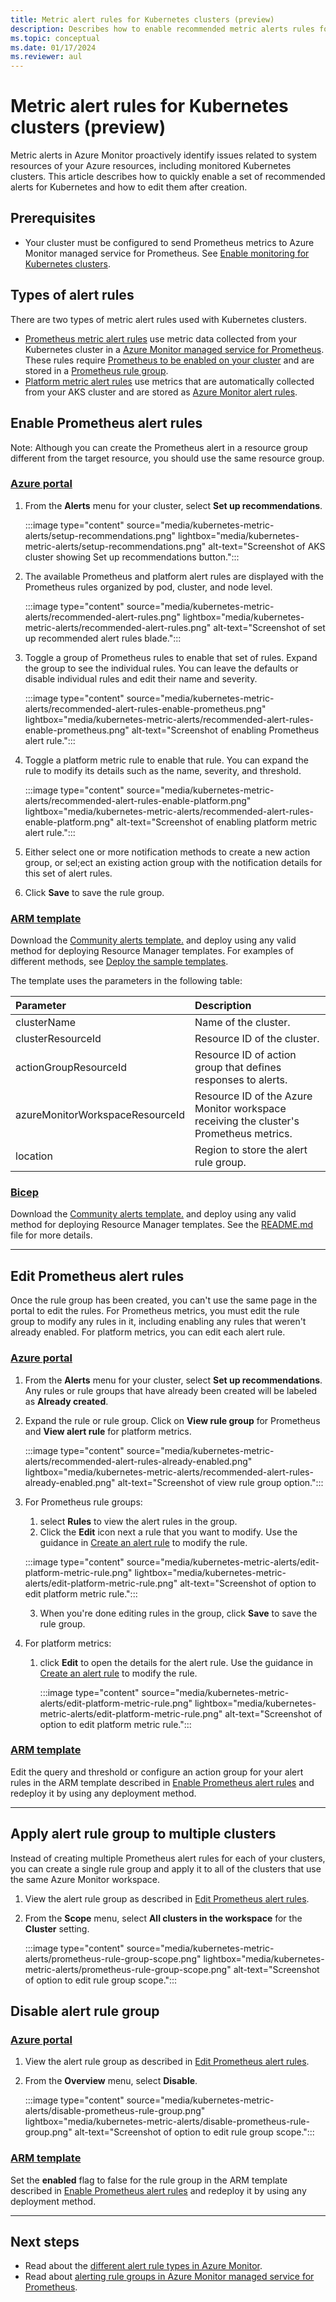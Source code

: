 ```yaml
---
title: Metric alert rules for Kubernetes clusters (preview)
description: Describes how to enable recommended metric alerts rules for a Kubernetes cluster in Azure Monitor.
ms.topic: conceptual
ms.date: 01/17/2024
ms.reviewer: aul
---
```


# Metric alert rules for Kubernetes clusters (preview)

Metric alerts in Azure Monitor proactively identify issues related to system resources of your Azure resources, including monitored Kubernetes clusters. This article describes how to quickly enable a set of recommended alerts for Kubernetes and how to edit them after creation.

## Prerequisites
- Your cluster must be configured to send Prometheus metrics to Azure Monitor managed service for Prometheus. See [Enable monitoring for Kubernetes clusters](./kubernetes-monitoring-enable.md#enable-prometheus-and-grafana).

## Types of alert rules
There are two types of metric alert rules used with Kubernetes clusters.

- [Prometheus metric alert rules](../alerts/alerts-types.md#prometheus-alerts) use metric data collected from your Kubernetes cluster in a [Azure Monitor managed service for Prometheus](../essentials/prometheus-metrics-overview.md). These rules require [Prometheus to be enabled on your cluster](./kubernetes-monitoring-enable.md#enable-prometheus-and-grafana) and are stored in a [Prometheus rule group](../essentials/prometheus-rule-groups.md).
- [Platform metric alert rules](../alerts/alerts-types.md#metric-alerts) use metrics that are automatically collected from your AKS cluster and are stored as [Azure Monitor alert rules](../alerts/alerts-overview.md).

## Enable Prometheus alert rules
Note: Although you can create the Prometheus alert in a resource group different from the target resource, you should use the same resource group.

### [Azure portal](#tab/portal)

1.	From the **Alerts** menu for your cluster, select **Set up recommendations**.

    :::image type="content" source="media/kubernetes-metric-alerts/setup-recommendations.png" lightbox="media/kubernetes-metric-alerts/setup-recommendations.png" alt-text="Screenshot of AKS cluster showing Set up recommendations button.":::

2. The available Prometheus and platform alert rules are displayed with the Prometheus rules organized by pod, cluster, and node level. 

    :::image type="content" source="media/kubernetes-metric-alerts/recommended-alert-rules.png" lightbox="media/kubernetes-metric-alerts/recommended-alert-rules.png" alt-text="Screenshot of set up recommended alert rules blade.":::

2.	Toggle a group of Prometheus rules to enable that set of rules. Expand the group to see the individual rules. You can leave the defaults or disable individual rules and edit their name and severity.

    :::image type="content" source="media/kubernetes-metric-alerts/recommended-alert-rules-enable-prometheus.png" lightbox="media/kubernetes-metric-alerts/recommended-alert-rules-enable-prometheus.png" alt-text="Screenshot of enabling Prometheus alert rule.":::

3. Toggle a platform metric rule to enable that rule. You can expand the rule to modify its details such as the name, severity, and threshold.

    :::image type="content" source="media/kubernetes-metric-alerts/recommended-alert-rules-enable-platform.png" lightbox="media/kubernetes-metric-alerts/recommended-alert-rules-enable-platform.png" alt-text="Screenshot of enabling platform metric alert rule.":::

4. Either select one or more notification methods to create a new action group, or sel;ect an existing action group with the notification details for this set of alert rules.
5.	Click **Save** to save the rule group.


### [ARM template](#tab/arm)

Download the [Community alerts template.](https://aka.ms/azureprometheus-communityalerts) and deploy using any valid method for deploying Resource Manager templates. For examples of different methods, see [Deploy the sample templates](../resource-manager-samples.md#deploy-the-sample-templates).

The template uses the parameters in the following table:

| Parameter | Description |
|:---|:---|
| clusterName | Name of the cluster. |
| clusterResourceId | Resource ID of the cluster. |
| actionGroupResourceId | Resource ID of action group that defines responses to alerts. |
| azureMonitorWorkspaceResourceId | Resource ID of the Azure Monitor workspace receiving the cluster's Prometheus metrics. |
| location | Region to store the alert rule group. |


### [Bicep](#tab/bicep)

Download the [Community alerts template.](https://aka.ms/azureprometheus-alerts-bicep) and deploy using any valid method for deploying Resource Manager templates. See the [README.md](https://github.com/Azure/prometheus-collector/blob/main/AddonBicepTemplate/README.md) file for more details.

---


## Edit Prometheus alert rules

Once the rule group has been created, you can't use the same page in the portal to edit the rules. For Prometheus metrics, you must edit the rule group to modify any rules in it, including enabling any rules that weren't already enabled. For platform metrics, you can edit each alert rule.

### [Azure portal](#tab/portal)

1.	From the **Alerts** menu for your cluster, select **Set up recommendations**. Any rules or rule groups that have already been created will be labeled as **Already created**.
2. Expand the rule or rule group. Click on **View rule group** for Prometheus and **View alert rule** for platform metrics.

    :::image type="content" source="media/kubernetes-metric-alerts/recommended-alert-rules-already-enabled.png" lightbox="media/kubernetes-metric-alerts/recommended-alert-rules-already-enabled.png" alt-text="Screenshot of view rule group option.":::

3. For Prometheus rule groups:
   1. select **Rules** to view the alert rules in the group. 
   2. Click the **Edit** icon next a rule that you want to modify. Use the guidance in [Create an alert rule](../essentials/prometheus-rule-groups.md#configure-the-rules-in-the-group) to modify the rule.

    :::image type="content" source="media/kubernetes-metric-alerts/edit-platform-metric-rule.png" lightbox="media/kubernetes-metric-alerts/edit-platform-metric-rule.png" alt-text="Screenshot of option to edit platform metric rule.":::

    3. When you're done editing rules in the group, click **Save** to save the rule group.

4. For platform metrics:

   1. click **Edit** to open the details for the alert rule. Use the guidance in [Create an alert rule](../alerts/alerts-create-metric-alert-rule.md#configure-the-alert-rule-conditions) to modify the rule. 

        :::image type="content" source="media/kubernetes-metric-alerts/edit-platform-metric-rule.png" lightbox="media/kubernetes-metric-alerts/edit-platform-metric-rule.png" alt-text="Screenshot of option to edit platform metric rule.":::

### [ARM template](#tab/arm)

Edit the query and threshold or configure an action group for your alert rules in the ARM template described in [Enable Prometheus alert rules](#enable-prometheus-alert-rules) and redeploy it by using any deployment method.

---

## Apply alert rule group to multiple clusters

Instead of creating multiple Prometheus alert rules for each of your clusters, you can create a single rule group and apply it to all of the clusters that use the same Azure Monitor workspace.

1. View the alert rule group as described in [Edit Prometheus alert rules](#edit-prometheus-alert-rules).
2. From the **Scope** menu, select **All clusters in the workspace** for the **Cluster** setting. 

    :::image type="content" source="media/kubernetes-metric-alerts/prometheus-rule-group-scope.png" lightbox="media/kubernetes-metric-alerts/prometheus-rule-group-scope.png" alt-text="Screenshot of option to edit rule group scope.":::

## Disable alert rule group

### [Azure portal](#tab/portal)

1. View the alert rule group as described in [Edit Prometheus alert rules](#edit-prometheus-alert-rules).
2. From the **Overview** menu, select **Disable**.

    :::image type="content" source="media/kubernetes-metric-alerts/disable-prometheus-rule-group.png" lightbox="media/kubernetes-metric-alerts/disable-prometheus-rule-group.png" alt-text="Screenshot of option to edit rule group scope.":::

### [ARM template](#tab/arm)

Set the **enabled** flag to false for the rule group in the ARM template described in [Enable Prometheus alert rules](#enable-prometheus-alert-rules) and redeploy it by using any deployment method.

---

## Next steps

- Read about the [different alert rule types in Azure Monitor](../alerts/alerts-types.md).
- Read about [alerting rule groups in Azure Monitor managed service for Prometheus](../essentials/prometheus-rule-groups.md).


